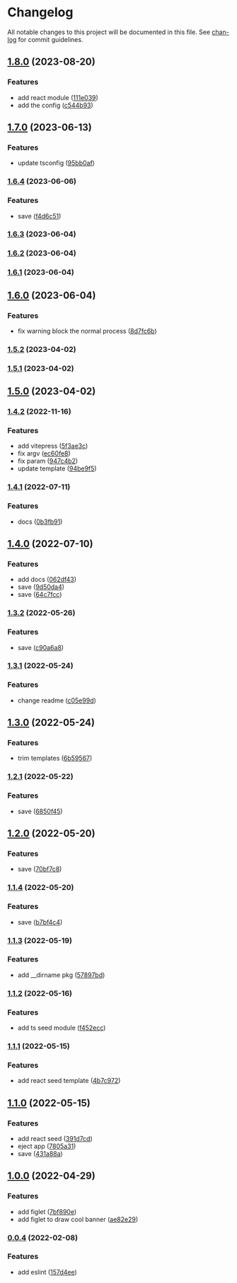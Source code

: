 # Changelog

All notable changes to this project will be documented in this file. See [chan-log](https://github.com/conventional-changelog/chan-log) for commit guidelines.

## [1.8.0](https://github.com/YanPanMichael/astart-cli/compare/v1.7.0...v1.8.0) (2023-08-20)


### Features

* add react module ([111e039](https://github.com/YanPanMichael/astart-cli/commit/111e039597f4053c29fbc2e8141ba0e7b6778ad6))
* add the config ([c544b93](https://github.com/YanPanMichael/astart-cli/commit/c544b930636d57ea272b2bf86ad37983c3548f8a))

## [1.7.0](https://github.com/YanPanMichael/astart-cli/compare/v1.6.4...v1.7.0) (2023-06-13)


### Features

* update tsconfig ([95bb0af](https://github.com/YanPanMichael/astart-cli/commit/95bb0afb5dc1e48ba7bb2f873b53a791520d479c))

### [1.6.4](https://github.com/YanPanMichael/astart-cli/compare/v1.6.3...v1.6.4) (2023-06-06)


### Features

* save ([f4d6c51](https://github.com/YanPanMichael/astart-cli/commit/f4d6c51d471c651e4a6b38b46875cbb5cca51d1f))

### [1.6.3](https://github.com/YanPanMichael/astart-cli/compare/v1.6.2...v1.6.3) (2023-06-04)

### [1.6.2](https://github.com/YanPanMichael/astart-cli/compare/v1.6.1...v1.6.2) (2023-06-04)

### [1.6.1](https://github.com/YanPanMichael/astart-cli/compare/v1.6.0...v1.6.1) (2023-06-04)

## [1.6.0](https://github.com/YanPanMichael/astart-cli/compare/v1.5.2...v1.6.0) (2023-06-04)


### Features

* fix warning block the normal process ([8d7fc6b](https://github.com/YanPanMichael/astart-cli/commit/8d7fc6b8e94f758db85401637bf80cb4ee83ecad))

### [1.5.2](https://github.com/YanPanMichael/astart-cli/compare/v1.5.1...v1.5.2) (2023-04-02)

### [1.5.1](https://github.com/YanPanMichael/astart-cli/compare/v1.5.0...v1.5.1) (2023-04-02)

## [1.5.0](https://github.com/YanPanMichael/astart-cli/compare/v1.4.2...v1.5.0) (2023-04-02)

### [1.4.2](https://github.com/YanPanMichael/astart-cli/compare/v1.4.1...v1.4.2) (2022-11-16)


### Features

* add vitepress ([5f3ae3c](https://github.com/YanPanMichael/astart-cli/commit/5f3ae3c4fc1ef22719cb24a1f853e2ca3573fc47))
* fix argv ([ec60fe8](https://github.com/YanPanMichael/astart-cli/commit/ec60fe871abddee5f0ccf0cc1eefdbcf5fa719a8))
* fix param ([947c4b2](https://github.com/YanPanMichael/astart-cli/commit/947c4b2aca303ba46b346d43f7a8177c759d6630))
* update template ([94be9f5](https://github.com/YanPanMichael/astart-cli/commit/94be9f50f46868b1dbadee752bdad1269374598c))

### [1.4.1](https://github.com/YanPanMichael/astart-cli/compare/v1.4.0...v1.4.1) (2022-07-11)


### Features

* docs ([0b3fb91](https://github.com/YanPanMichael/astart-cli/commit/0b3fb917182e046249bcb5b194fabd54c7eedd61))

## [1.4.0](https://github.com/YanPanMichael/astart-cli/compare/v1.3.2...v1.4.0) (2022-07-10)


### Features

* add docs ([062df43](https://github.com/YanPanMichael/astart-cli/commit/062df439d33f6054a2a5126113b68fde78f39a27))
* save ([9d50da4](https://github.com/YanPanMichael/astart-cli/commit/9d50da48189f2137f22385aa7692805eb069a7b0))
* save ([64c7fcc](https://github.com/YanPanMichael/astart-cli/commit/64c7fcc1f2a74af66e30901979f4df7ee6059b0a))

### [1.3.2](https://github.com/YanPanMichael/astart-cli/compare/v1.3.1...v1.3.2) (2022-05-26)


### Features

* save ([c90a6a8](https://github.com/YanPanMichael/astart-cli/commit/c90a6a80c7890b3feb910437f623902284ee5c12))

### [1.3.1](https://github.com/YanPanMichael/astart-cli/compare/v1.3.0...v1.3.1) (2022-05-24)


### Features

* change readme ([c05e99d](https://github.com/YanPanMichael/astart-cli/commit/c05e99df5f54c0800bbb5ea31ed1e52e7affbba1))

## [1.3.0](https://github.com/YanPanMichael/astart-cli/compare/v1.2.1...v1.3.0) (2022-05-24)


### Features

* trim templates ([6b59567](https://github.com/YanPanMichael/astart-cli/commit/6b595671c3759c0bdfdea6a48b23ecb8d54ad1e0))

### [1.2.1](https://github.com/YanPanMichael/astart-cli/compare/v1.2.0...v1.2.1) (2022-05-22)


### Features

* save ([6850f45](https://github.com/YanPanMichael/astart-cli/commit/6850f45ade1960744f69f4695c072c3b9a304485))

## [1.2.0](https://github.com/YanPanMichael/astart-cli/compare/v1.1.4...v1.2.0) (2022-05-20)


### Features

* save ([70bf7c8](https://github.com/YanPanMichael/astart-cli/commit/70bf7c8404bea38b7e5140d643f5863706433144))

### [1.1.4](https://github.com/YanPanMichael/astart-cli/compare/v1.1.3...v1.1.4) (2022-05-20)


### Features

* save ([b7bf4c4](https://github.com/YanPanMichael/astart-cli/commit/b7bf4c464396eb20075ffe9531f5644e6cec5513))

### [1.1.3](https://github.com/YanPanMichael/astart-cli/compare/v1.1.2...v1.1.3) (2022-05-19)


### Features

* add __dirname pkg ([57897bd](https://github.com/YanPanMichael/astart-cli/commit/57897bd25f8699b6c48d0f19f19a21678cf3be0b))

### [1.1.2](https://github.com/YanPanMichael/astart-cli/compare/v1.1.1...v1.1.2) (2022-05-16)


### Features

* add ts seed module ([f452ecc](https://github.com/YanPanMichael/astart-cli/commit/f452ecc7ac5a74fdaeb76d6834987d46f844fc06))

### [1.1.1](https://github.com/YanPanMichael/astart-cli/compare/v1.1.0...v1.1.1) (2022-05-15)


### Features

* add react seed template ([4b7c972](https://github.com/YanPanMichael/astart-cli/commit/4b7c972cb2a34b2983c70f9bd3393847a1fc421a))

## [1.1.0](https://github.com/YanPanMichael/astart-cli/compare/v1.0.0...v1.1.0) (2022-05-15)


### Features

* add react seed ([391d7cd](https://github.com/YanPanMichael/astart-cli/commit/391d7cdc90922dac8cff6c541af4983f7d44bfc2))
* eject app ([7805a31](https://github.com/YanPanMichael/astart-cli/commit/7805a3186f2de3af02835ce6338d707749bb367f))
* save ([431a88a](https://github.com/YanPanMichael/astart-cli/commit/431a88a3fe67c01cc4a759dee37b1d7e54190715))

## [1.0.0](https://github.com/YanPanMichael/astart-cli/compare/v0.0.4...v1.0.0) (2022-04-29)


### Features

* add figlet ([7bf890e](https://github.com/YanPanMichael/astart-cli/commit/7bf890e910764669fc9e503efb6612518a726254))
* add figlet to draw cool banner ([ae82e29](https://github.com/YanPanMichael/astart-cli/commit/ae82e296d5f0b8a77d013508f61d16b722d1521e))

### [0.0.4](https://github.com/YanPanMichael/astart-cli/compare/v0.0.2...v0.0.4) (2022-02-08)


### Features

* add eslint ([157d4ee](https://github.com/YanPanMichael/astart-cli/commit/157d4ee941c0e7a9a6d636fd86fe1c3c90df80bb))
